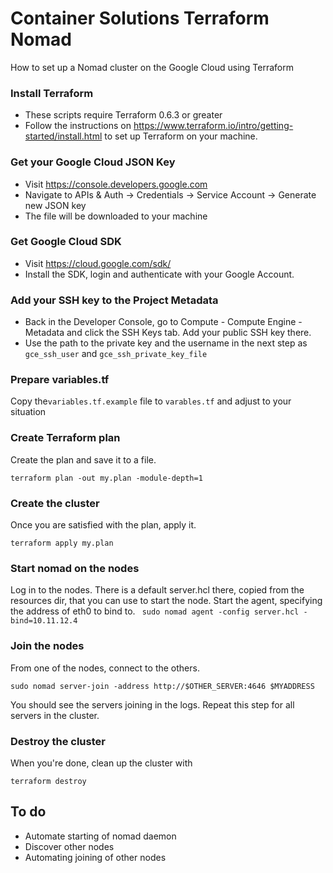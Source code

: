 # Container Solutions Terraform Nomad

How to set up a Nomad cluster on the Google Cloud using Terraform

### Install Terraform

* These scripts require Terraform 0.6.3 or greater
* Follow the instructions on <https://www.terraform.io/intro/getting-started/install.html> to set up Terraform on your machine.

### Get your Google Cloud JSON Key
- Visit https://console.developers.google.com
- Navigate to APIs & Auth -> Credentials -> Service Account -> Generate new JSON key
- The file will be downloaded to your machine

### Get Google Cloud SDK
- Visit https://cloud.google.com/sdk/
- Install the SDK, login and authenticate with your Google Account.

### Add your SSH key to the Project Metadata
- Back in the Developer Console, go to Compute - Compute Engine - Metadata and click the SSH Keys tab. Add your public SSH key there.
- Use the path to the private key and the username in the next step as `gce_ssh_user` and `gce_ssh_private_key_file`

### Prepare variables.tf

Copy the`variables.tf.example` file to `varables.tf` and adjust to your situation

### Create Terraform plan

Create the plan and save it to a file. 

```
terraform plan -out my.plan -module-depth=1
```

### Create the cluster

Once you are satisfied with the plan, apply it.

```
terraform apply my.plan
```

### Start nomad on the nodes

Log in to the nodes. There is a default server.hcl there, copied from the resources dir, that you can use to start the node.
Start the agent, specifying the address of eth0 to bind to.
` sudo nomad agent -config server.hcl -bind=10.11.12.4`

### Join the nodes

From one of the nodes, connect to the others.

`sudo nomad server-join -address http://$OTHER_SERVER:4646 $MYADDRESS`

You should see the servers joining in the logs. Repeat this step for all servers in the cluster.

### Destroy the cluster
When you're done, clean up the cluster with
```
terraform destroy
```

## To do

- Automate starting of nomad daemon
- Discover other nodes
- Automating joining of other nodes

 
